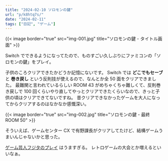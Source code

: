 ```yaml
---
title: "2024-02-10 ソロモンの鍵"
url: "p/k8htq7s/"
date: "2024-02-11"
tags: ["日記", "ゲーム"]
---
```


{{< image border="true" src="img-001.jpg" title="ソロモンの鍵 - タイトル画面" >}}

Switch でできるようになってたので、ものすごい久しぶりにファミコンの「ソロモンの鍵」をプレイ。

子供のころクリアできたかどうか記憶にないです。
Switch では __どこでもセーブ__ と __巻き戻し__ という反則技が使えるので、なんとか全 50 面をクリアできました。
最難関と言われているらしい ROOM 43 がめちゃくちゃ難しくて、反則巻き戻しで 100 回くらいやり直してやっとクリアできたくらいなので、きっと子供の頃はクリアできてないですね。
昔クリアできなかったゲームを大人になってからクリアするのはなかなか感慨深い。

{{< image border="true" src="img-002.jpg" title="ソロモンの鍵 - 最終 ROOM 50" >}}

そういえば、ゲームセンター CX で有野課長がクリアしてたけど、結構ゲームうまいんじゃないかと思った。

[ゲーム芸人フジタのプレイ](https://www.youtube.com/watch?v=4ax2qz3nu78) はうますぎる。
レトロゲームの大会とか増えるといいなぁ。


